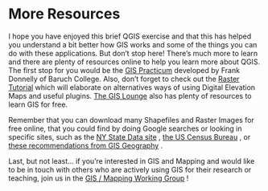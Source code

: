 # More Resources

I hope you have enjoyed this brief QGIS exercise and that this has helped you understand a bit better how GIS works and some of the things you can do with these applications. But don’t stop here! There’s much more to learn and there are plenty of resources online to help you learn more about QGIS. The first stop for you would be the [GIS Practicum](http://guides.newman.baruch.cuny.edu/gis)   developed by Frank Donnelly of Baruch College. Also, don’t forget to check out the [Raster Tutorial](https://www.baruch.cuny.edu/confluence/display/geoportal/QGIS+Raster+Tutorial)   which will elaborate on alternatives ways of using Digital Elevation Maps and useful plugins. [The GIS Lounge](https://www.gislounge.com/)   also has plenty of resources to learn GIS for free.

Remember that you can download many Shapefiles and Raster Images for free online, that you could find by doing Google searches or looking in specific sites, such as the [NY State Data site](https://data.ny.gov/)  , [the US Census Bureau](https://www.census.gov/geo/maps-data/data/tiger-line.html)  , or [these recommendations from GIS Geography](http://gisgeography.com/best-free-gis-data-sources-raster-vector/)  .

Last, but not least… if you’re interested in GIS and Mapping and would like to be in touch with others who are actively using GIS for their research or teaching, join us in the [GIS / Mapping Working Group](https://commons.gc.cuny.edu/groups/gis-working-group/)  !